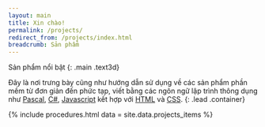 ```yaml
---
layout: main
title: Xin chào!
permalink: /projects/
redirect_from: /projects/index.html
breadcrumb: Sản phẩm
---
```


<section class="intro text-center" markdown="1">
Sản phẩm nổi bật
{: .main .text3d}

Đây là nơi trưng bày cũng như hướng dẫn sử dụng về các sản phẩm phần mềm từ đơn giản đến phức tạp, viết bằng các ngôn ngữ lập trình thông dụng như [Pascal](/dev/pascal), [C#](/dev/csharp), [Javascript](/dev/javascript) kết hợp với [HTML](/dev/html) và [CSS](/dev/css).
{: .lead .container}
</section>

{% include procedures.html data = site.data.projects_items %}